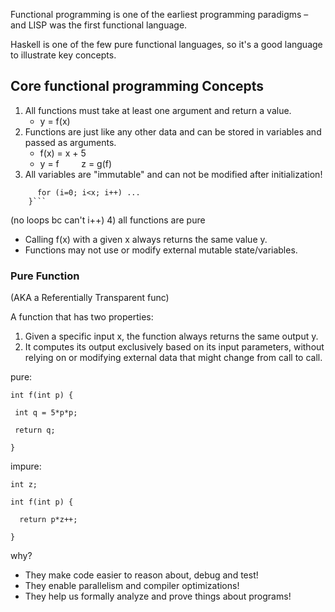 Functional programming is one of the earliest programming paradigms – and LISP was the first functional language.

Haskell is  one of the few pure functional languages, so it's a good language to illustrate key concepts.

## Core functional programming Concepts
1) All functions must take at least one argument and return a value.
	- y = f(x)
2) Functions are just like any other data and can be stored in variables and passed as arguments.
	- f(x) = x + 5
	- y = f         z = g(f)
3) All variables are "immutable" and can not be modified after initialization!

```f(x) {  
      for (i=0; i<x; i++) ...  
    }```
```
(no loops bc can't i++)
4) all functions are pure 
- Calling f(x) with a given x always returns the same value y.
- Functions may not use or modify external mutable state/variables.

### Pure Function
(AKA a Referentially Transparent func)

A function that has two properties:
1) Given a specific input x, the function always returns the same output y.
2) It computes its output exclusively based on its input parameters, without relying on or modifying external data that might change from call to call.

pure: 
```
int f(int p) {

 int q = 5*p*p;

 return q;

}
```

impure:
```
int z; 

int f(int p) {

  return p*z++;

}
```

why?
- They make code easier to reason about, debug and test!
- They enable parallelism and compiler optimizations!
- They help us formally analyze and prove things about programs!